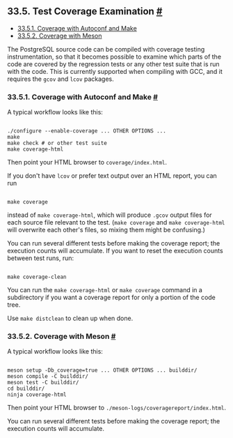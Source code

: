## 33.5. Test Coverage Examination [#](#REGRESS-COVERAGE)

  * [33.5.1. Coverage with Autoconf and Make](regress-coverage#REGRESS-COVERAGE-CONFIGURE)
  * [33.5.2. Coverage with Meson](regress-coverage#REGRESS-COVERAGE-MESON)

The PostgreSQL source code can be compiled with coverage testing instrumentation, so that it becomes possible to examine which parts of the code are covered by the regression tests or any other test suite that is run with the code. This is currently supported when compiling with GCC, and it requires the `gcov` and `lcov` packages.

### 33.5.1. Coverage with Autoconf and Make [#](#REGRESS-COVERAGE-CONFIGURE)

A typical workflow looks like this:

```

./configure --enable-coverage ... OTHER OPTIONS ...
make
make check # or other test suite
make coverage-html
```

Then point your HTML browser to `coverage/index.html`.

If you don't have `lcov` or prefer text output over an HTML report, you can run

```

make coverage
```

instead of `make coverage-html`, which will produce `.gcov` output files for each source file relevant to the test. (`make coverage` and `make coverage-html` will overwrite each other's files, so mixing them might be confusing.)

You can run several different tests before making the coverage report; the execution counts will accumulate. If you want to reset the execution counts between test runs, run:

```

make coverage-clean
```

You can run the `make coverage-html` or `make coverage` command in a subdirectory if you want a coverage report for only a portion of the code tree.

Use `make distclean` to clean up when done.

### 33.5.2. Coverage with Meson [#](#REGRESS-COVERAGE-MESON)

A typical workflow looks like this:

```

meson setup -Db_coverage=true ... OTHER OPTIONS ... builddir/
meson compile -C builddir/
meson test -C builddir/
cd builddir/
ninja coverage-html
```

Then point your HTML browser to `./meson-logs/coveragereport/index.html`.

You can run several different tests before making the coverage report; the execution counts will accumulate.